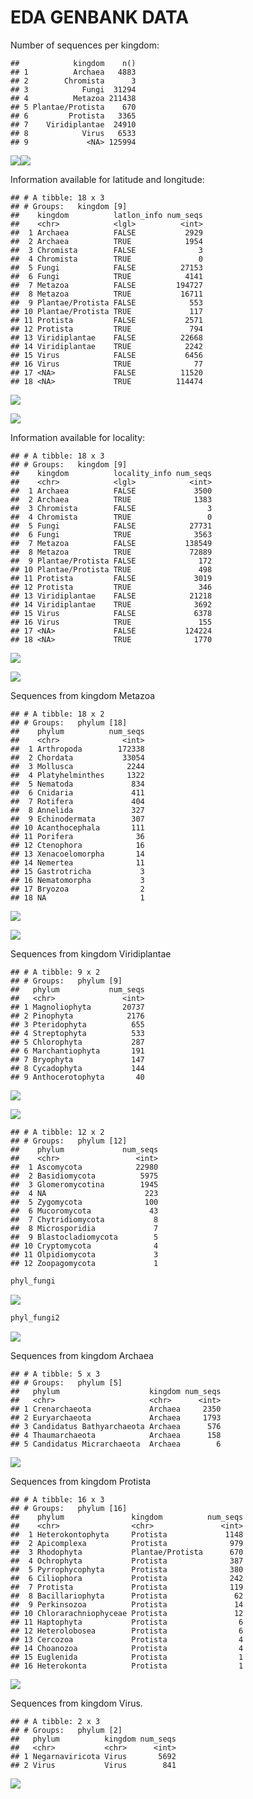EDA GENBANK DATA
================

Number of sequences per kingdom:

    ##            kingdom    n()
    ## 1          Archaea   4883
    ## 2        Chromista      3
    ## 3            Fungi  31294
    ## 4          Metazoa 211438
    ## 5 Plantae/Protista    670
    ## 6         Protista   3365
    ## 7    Viridiplantae  24910
    ## 8            Virus   6533
    ## 9             <NA> 125994

![](5_EDA_genbank_files/figure-gfm/kingplot-1.png)<!-- -->![](5_EDA_genbank_files/figure-gfm/kingplot-2.png)<!-- -->

Information available for latitude and longitude:

    ## # A tibble: 18 x 3
    ## # Groups:   kingdom [9]
    ##    kingdom          latlon_info num_seqs
    ##    <chr>            <lgl>          <int>
    ##  1 Archaea          FALSE           2929
    ##  2 Archaea          TRUE            1954
    ##  3 Chromista        FALSE              3
    ##  4 Chromista        TRUE               0
    ##  5 Fungi            FALSE          27153
    ##  6 Fungi            TRUE            4141
    ##  7 Metazoa          FALSE         194727
    ##  8 Metazoa          TRUE           16711
    ##  9 Plantae/Protista FALSE            553
    ## 10 Plantae/Protista TRUE             117
    ## 11 Protista         FALSE           2571
    ## 12 Protista         TRUE             794
    ## 13 Viridiplantae    FALSE          22668
    ## 14 Viridiplantae    TRUE            2242
    ## 15 Virus            FALSE           6456
    ## 16 Virus            TRUE              77
    ## 17 <NA>             FALSE          11520
    ## 18 <NA>             TRUE          114474

![](5_EDA_genbank_files/figure-gfm/kin_latlon_plot-1.png)<!-- -->

![](5_EDA_genbank_files/figure-gfm/kin_latlon_plot2-1.png)<!-- -->

Information available for locality:

    ## # A tibble: 18 x 3
    ## # Groups:   kingdom [9]
    ##    kingdom          locality_info num_seqs
    ##    <chr>            <lgl>            <int>
    ##  1 Archaea          FALSE             3500
    ##  2 Archaea          TRUE              1383
    ##  3 Chromista        FALSE                3
    ##  4 Chromista        TRUE                 0
    ##  5 Fungi            FALSE            27731
    ##  6 Fungi            TRUE              3563
    ##  7 Metazoa          FALSE           138549
    ##  8 Metazoa          TRUE             72889
    ##  9 Plantae/Protista FALSE              172
    ## 10 Plantae/Protista TRUE               498
    ## 11 Protista         FALSE             3019
    ## 12 Protista         TRUE               346
    ## 13 Viridiplantae    FALSE            21218
    ## 14 Viridiplantae    TRUE              3692
    ## 15 Virus            FALSE             6378
    ## 16 Virus            TRUE               155
    ## 17 <NA>             FALSE           124224
    ## 18 <NA>             TRUE              1770

![](5_EDA_genbank_files/figure-gfm/kin_loc_plot-1.png)<!-- -->

![](5_EDA_genbank_files/figure-gfm/kin_loc_plot2-1.png)<!-- -->

Sequences from kingdom Metazoa

    ## # A tibble: 18 x 2
    ## # Groups:   phylum [18]
    ##    phylum          num_seqs
    ##    <chr>              <int>
    ##  1 Arthropoda        172338
    ##  2 Chordata           33054
    ##  3 Mollusca            2244
    ##  4 Platyhelminthes     1322
    ##  5 Nematoda             834
    ##  6 Cnidaria             411
    ##  7 Rotifera             404
    ##  8 Annelida             327
    ##  9 Echinodermata        307
    ## 10 Acanthocephala       111
    ## 11 Porifera              36
    ## 12 Ctenophora            16
    ## 13 Xenacoelomorpha       14
    ## 14 Nemertea              11
    ## 15 Gastrotricha           3
    ## 16 Nematomorpha           3
    ## 17 Bryozoa                2
    ## 18 NA                     1

![](5_EDA_genbank_files/figure-gfm/phyl_metplot-1.png)<!-- -->

![](5_EDA_genbank_files/figure-gfm/phyl_metplot2-1.png)<!-- -->

Sequences from kingdom Viridiplantae

    ## # A tibble: 9 x 2
    ## # Groups:   phylum [9]
    ##   phylum           num_seqs
    ##   <chr>               <int>
    ## 1 Magnoliophyta       20737
    ## 2 Pinophyta            2176
    ## 3 Pteridophyta          655
    ## 4 Streptophyta          533
    ## 5 Chlorophyta           287
    ## 6 Marchantiophyta       191
    ## 7 Bryophyta             147
    ## 8 Cycadophyta           144
    ## 9 Anthocerotophyta       40

![](5_EDA_genbank_files/figure-gfm/phyl_plantae-1.png)<!-- -->

![](5_EDA_genbank_files/figure-gfm/phyl_plantae2-1.png)<!-- -->

    ## # A tibble: 12 x 2
    ## # Groups:   phylum [12]
    ##    phylum             num_seqs
    ##    <chr>                 <int>
    ##  1 Ascomycota            22980
    ##  2 Basidiomycota          5975
    ##  3 Glomeromycotina        1945
    ##  4 NA                      223
    ##  5 Zygomycota              100
    ##  6 Mucoromycota             43
    ##  7 Chytridiomycota           8
    ##  8 Microsporidia             7
    ##  9 Blastocladiomycota        5
    ## 10 Cryptomycota              4
    ## 11 Olpidiomycota             3
    ## 12 Zoopagomycota             1

``` r
phyl_fungi
```

![](5_EDA_genbank_files/figure-gfm/phyl_fungi-1.png)<!-- -->

``` r
phyl_fungi2
```

![](5_EDA_genbank_files/figure-gfm/phyl_fungi2-1.png)<!-- -->

Sequences from kingdom Archaea

    ## # A tibble: 5 x 3
    ## # Groups:   phylum [5]
    ##   phylum                    kingdom num_seqs
    ##   <chr>                     <chr>      <int>
    ## 1 Crenarchaeota             Archaea     2350
    ## 2 Euryarchaeota             Archaea     1793
    ## 3 Candidatus Bathyarchaeota Archaea      576
    ## 4 Thaumarchaeota            Archaea      158
    ## 5 Candidatus Micrarchaeota  Archaea        6

![](5_EDA_genbank_files/figure-gfm/unnamed-chunk-14-1.png)<!-- -->

Sequences from kingdom Protista

    ## # A tibble: 16 x 3
    ## # Groups:   phylum [16]
    ##    phylum               kingdom          num_seqs
    ##    <chr>                <chr>               <int>
    ##  1 Heterokontophyta     Protista             1148
    ##  2 Apicomplexa          Protista              979
    ##  3 Rhodophyta           Plantae/Protista      670
    ##  4 Ochrophyta           Protista              387
    ##  5 Pyrrophycophyta      Protista              380
    ##  6 Ciliophora           Protista              242
    ##  7 Protista             Protista              119
    ##  8 Bacillariophyta      Protista               62
    ##  9 Perkinsozoa          Protista               14
    ## 10 Chlorarachniophyceae Protista               12
    ## 11 Haptophyta           Protista                6
    ## 12 Heterolobosea        Protista                6
    ## 13 Cercozoa             Protista                4
    ## 14 Choanozoa            Protista                4
    ## 15 Euglenida            Protista                1
    ## 16 Heterokonta          Protista                1

![](5_EDA_genbank_files/figure-gfm/unnamed-chunk-16-1.png)<!-- -->

Sequences from kingdom Virus.

    ## # A tibble: 2 x 3
    ## # Groups:   phylum [2]
    ##   phylum          kingdom num_seqs
    ##   <chr>           <chr>      <int>
    ## 1 Negarnaviricota Virus       5692
    ## 2 Virus           Virus        841

![](5_EDA_genbank_files/figure-gfm/unnamed-chunk-18-1.png)<!-- -->
